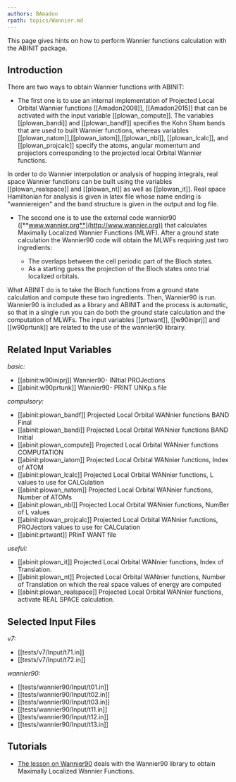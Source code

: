 ```yaml
---
authors: BAmadon
rpath: topics/Wannier.md
---
```

<!--
This file is automatically generated by mksite.py. All changes will be lost.
Change the input yaml files or the python code
-->

This page gives hints on how to perform Wannier functions calculation with the ABINIT package.

## Introduction

There are two ways to obtain Wannier functions with ABINIT:

* The first one is to use an internal implementation of Projected Local Orbital Wannier functions [[Amadon2008]], [[Amadon2015]] that can be activated with the input variable [[plowan_compute]]. The variables [[plowan_bandi]] and [[plowan_bandf]] specifies the Kohn Sham bands that are used to built Wannier functions, whereas variables [[plowan_natom]],[[plowan_iatom]],[[plowan_nbl]], [[plowan_lcalc]], and [[plowan_projcalc]] specify the atoms, angular momentum and projectors corresponding to the projected local Orbital Wannier functions. 

In order to do Wannier interpolation or analysis of hopping integrals, real
space Wannier functions can be built using the variables [[plowan_realspace]]
and [[plowan_nt]] as well as [[plowan_it]]. Real space Hamiltonian for
analysis is given in latex file whose name ending is "wanniereigen" and the
band structure is given in the output and log file.

* The second one is to use the external code wannier90 ([**www.wannier.org**](http://www.wannier.org)) that calculates Maximally Localized Wannier Functions (MLWF). After a ground state calculation the Wannier90 code will obtain the MLWFs requiring just two ingredients: 

  * The overlaps between the cell periodic part of the Bloch states.
  * As a starting guess the projection of the Bloch states onto trial localized orbitals.

What ABINIT do is to take the Bloch functions from a ground state calculation
and compute these two ingredients. Then, Wannier90 is run. Wannier90 is
included as a library and ABINIT and the process is automatic, so that in a
single run you can do both the ground state calculation and the computation of
MLWFs. The input variables [[prtwant]], [[w90iniprj]] and [[w90prtunk]] are
related to the use of the wannier90 librairy.



## Related Input Variables

*basic:*

- [[abinit:w90iniprj]]  Wannier90- INItial PROJections
- [[abinit:w90prtunk]]  Wannier90- PRINT UNKp.s file
 
*compulsory:*

- [[abinit:plowan_bandf]]  Projected Local Orbital WANnier functions BAND Final
- [[abinit:plowan_bandi]]  Projected Local Orbital WANnier functions BAND Initial
- [[abinit:plowan_compute]]  Projected Local Orbital WANnier functions COMPUTATION
- [[abinit:plowan_iatom]]  Projected Local Orbital WANnier functions, Index of ATOM
- [[abinit:plowan_lcalc]]  Projected Local Orbital WANnier functions,  L values to use for CALCulation
- [[abinit:plowan_natom]]  Projected Local Orbital WANnier functions, Number of ATOMs
- [[abinit:plowan_nbl]]  Projected Local Orbital WANnier functions,  NumBer of L values
- [[abinit:plowan_projcalc]]  Projected Local Orbital WANnier functions,  PROJectors values to use for CALCulation
- [[abinit:prtwant]]  PRinT WANT file
 
*useful:*

- [[abinit:plowan_it]]  Projected Local Orbital WANnier functions,  Index of Translation.
- [[abinit:plowan_nt]]  Projected Local Orbital WANnier functions,  Number of Translation on which the real space values of
energy are computed
- [[abinit:plowan_realspace]]  Projected Local Orbital WANnier functions,  activate REAL SPACE calculation.
 

## Selected Input Files

*v7:*

- [[tests/v7/Input/t71.in]]
- [[tests/v7/Input/t72.in]]
 
*wannier90:*

- [[tests/wannier90/Input/t01.in]]
- [[tests/wannier90/Input/t02.in]]
- [[tests/wannier90/Input/t03.in]]
- [[tests/wannier90/Input/t11.in]]
- [[tests/wannier90/Input/t12.in]]
- [[tests/wannier90/Input/t13.in]]
 

## Tutorials

* [The lesson on Wannier90](../../tutorial/generated_files/lesson_wannier90.html) deals with the Wannier90 library to obtain Maximally Localized Wannier Functions.

